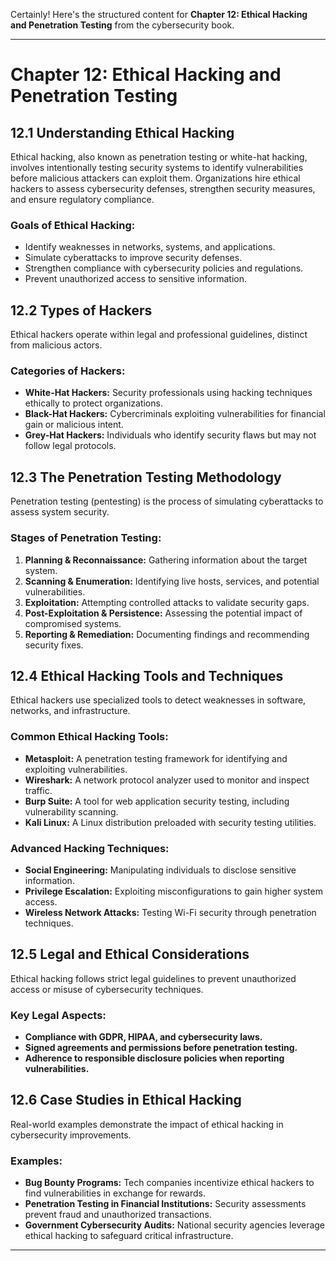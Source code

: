 Certainly! Here's the structured content for **Chapter 12: Ethical Hacking and Penetration Testing** from the cybersecurity book.

---

# **Chapter 12: Ethical Hacking and Penetration Testing**  

## **12.1 Understanding Ethical Hacking**  
Ethical hacking, also known as penetration testing or white-hat hacking, involves intentionally testing security systems to identify vulnerabilities before malicious attackers can exploit them. Organizations hire ethical hackers to assess cybersecurity defenses, strengthen security measures, and ensure regulatory compliance.  

### **Goals of Ethical Hacking:**  
- Identify weaknesses in networks, systems, and applications.  
- Simulate cyberattacks to improve security defenses.  
- Strengthen compliance with cybersecurity policies and regulations.  
- Prevent unauthorized access to sensitive information.  

## **12.2 Types of Hackers**  
Ethical hackers operate within legal and professional guidelines, distinct from malicious actors.  

### **Categories of Hackers:**  
- **White-Hat Hackers:** Security professionals using hacking techniques ethically to protect organizations.  
- **Black-Hat Hackers:** Cybercriminals exploiting vulnerabilities for financial gain or malicious intent.  
- **Grey-Hat Hackers:** Individuals who identify security flaws but may not follow legal protocols.  

## **12.3 The Penetration Testing Methodology**  
Penetration testing (pentesting) is the process of simulating cyberattacks to assess system security.  

### **Stages of Penetration Testing:**  
1. **Planning & Reconnaissance:** Gathering information about the target system.  
2. **Scanning & Enumeration:** Identifying live hosts, services, and potential vulnerabilities.  
3. **Exploitation:** Attempting controlled attacks to validate security gaps.  
4. **Post-Exploitation & Persistence:** Assessing the potential impact of compromised systems.  
5. **Reporting & Remediation:** Documenting findings and recommending security fixes.  

## **12.4 Ethical Hacking Tools and Techniques**  
Ethical hackers use specialized tools to detect weaknesses in software, networks, and infrastructure.  

### **Common Ethical Hacking Tools:**  
- **Metasploit:** A penetration testing framework for identifying and exploiting vulnerabilities.  
- **Wireshark:** A network protocol analyzer used to monitor and inspect traffic.  
- **Burp Suite:** A tool for web application security testing, including vulnerability scanning.  
- **Kali Linux:** A Linux distribution preloaded with security testing utilities.  

### **Advanced Hacking Techniques:**  
- **Social Engineering:** Manipulating individuals to disclose sensitive information.  
- **Privilege Escalation:** Exploiting misconfigurations to gain higher system access.  
- **Wireless Network Attacks:** Testing Wi-Fi security through penetration techniques.  

## **12.5 Legal and Ethical Considerations**  
Ethical hacking follows strict legal guidelines to prevent unauthorized access or misuse of cybersecurity techniques.  

### **Key Legal Aspects:**  
- **Compliance with GDPR, HIPAA, and cybersecurity laws.**  
- **Signed agreements and permissions before penetration testing.**  
- **Adherence to responsible disclosure policies when reporting vulnerabilities.**  

## **12.6 Case Studies in Ethical Hacking**  
Real-world examples demonstrate the impact of ethical hacking in cybersecurity improvements.  

### **Examples:**  
- **Bug Bounty Programs:** Tech companies incentivize ethical hackers to find vulnerabilities in exchange for rewards.  
- **Penetration Testing in Financial Institutions:** Security assessments prevent fraud and unauthorized transactions.  
- **Government Cybersecurity Audits:** National security agencies leverage ethical hacking to safeguard critical infrastructure.  

---
